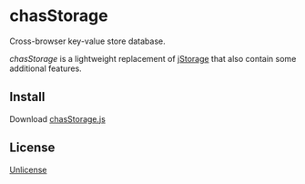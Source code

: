 # chasStorage

Cross-browser key-value store database.

*chasStorage* is a lightweight replacement of [jStorage](http://www.jstorage.info/) that also contain some additional features.

## Install

Download [chasStorage.js](https://github.com/DrMGC/chasStorage/blob/master/chasStorage.js)

## License

[Unlicense](http://unlicense.org/)
